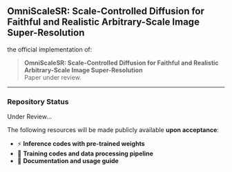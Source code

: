 ## OmniScaleSR: Scale-Controlled Diffusion for Faithful and Realistic Arbitrary-Scale Image Super-Resolution
the official implementation of:

> **OmniScaleSR: Scale-Controlled Diffusion for Faithful and Realistic Arbitrary-Scale Image Super-Resolution**  
> Paper under review.

---

### Repository Status

Under Review... 

The following resources will be made publicly available **upon acceptance**:

- ⚡ **Inference codes with pre-trained weights**
- 🌈 **Training codes and data processing pipeline**
- 📖 **Documentation and usage guide**
